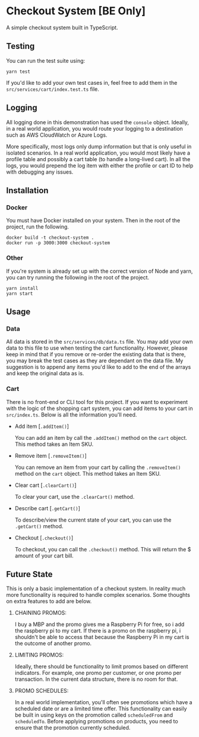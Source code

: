 # Checkout System [BE Only]

A simple checkout system built in TypeScript.

## Testing

You can run the test suite using:

```
yarn test
```

If you'd like to add your own test cases in, feel free to add them in the `src/services/cart/index.test.ts` file.

## Logging

All logging done in this demonstration has used the `console` object. Ideally, in a real world application, you would route your logging to a destination such as AWS CloudWatch or Azure Logs.

More specifically, most logs only dump information but that is only useful in isolated scenarios. In a real world application, you would most likely have a profile table and possibly a cart table (to handle a long-lived cart). In all the logs, you would prepend the log item with either the profile or cart ID to help with debugging any issues.

## Installation

### Docker

You must have Docker installed on your system. Then in the root of the project, run the following.

```
docker build -t checkout-system .
docker run -p 3000:3000 checkout-system
```

### Other

If you're system is already set up with the correct version of Node and yarn, you can try running the following in the root of the project.

```
yarn install
yarn start
```

## Usage

### Data

All data is stored in the `src/services/db/data.ts` file. You may add your own data to this file to use when testing the cart functionality. However, please keep in mind that if you remove or re-order the existing data that is there, you may break the test cases as they are dependant on the data file. My suggestion is to append any items you'd like to add to the end of the arrays and keep the original data as is.

### Cart

There is no front-end or CLI tool for this project. If you want to experiment with the logic of the shopping cart system, you can add items to your cart in `src/index.ts`. Below is all the information you'll need.

- Add item [`.addItem()`]

  You can add an item by call the `.addItem()` method on the `cart` object. This method takes an Item SKU.

- Remove item [`.removeItem()`]

  You can remove an item from your cart by calling the `.removeItem()` method on the `cart` object. This method takes an Item SKU.

- Clear cart [`.clearCart()`]

  To clear your cart, use the `.clearCart()` method.

- Describe cart [`.getCart()`]

  To describe/view the current state of your cart, you can use the `.getCart()` method.

- Checkout [`.checkout()`]

  To checkout, you can call the `.checkout()` method. This will return the $ amount of your cart bill.

## Future State

This is only a basic implementation of a checkout system. In reality much more functionality is required to handle complex scenarios. Some thoughts on extra features to add are below.

1. CHAINING PROMOS:

   I buy a MBP and the promo gives me a Raspberry Pi for free, so i add the raspberry pi to my cart. If there is a promo on the raspberry pi, i shouldn't be able to access that because the Raspberry Pi in my cart is the outcome of another promo.

2. LIMITING PROMOS:

   Ideally, there should be functionality to limit promos based on different indicators. For example, one promo per customer, or one promo per transaction. In the current data structure, there is no room for that.

3. PROMO SCHEDULES:

   In a real world implementation, you'll often see promotions which have a scheduled date or are a limited time offer. This functionality can easily be built in using keys on the promotion called `scheduledFrom` and `scheduledTo`. Before applying promotions on products, you need to ensure that the promotion currently scheduled.
